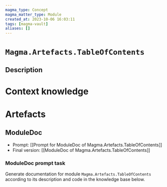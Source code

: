 ```yaml
---
magma_type: Concept
magma_matter_type: Module
created_at: 2023-10-06 16:03:11
tags: [magma-vault]
aliases: []
---
```

# `Magma.Artefacts.TableOfContents`

## Description

<!--
What is a `Magma.Artefacts.TableOfContents`?

Your knowledge about the module, i.e. facts, problems and properties etc.
-->


# Context knowledge

<!--
This section should include background knowledge needed for the model to create a proper response, i.e. information it does not know either because of the knowledge cut-off date or unpublished knowledge.

Write it down right here in a subsection or use a transclusion. If applicable, specify source information that the model can use to generate a reference in the response.
-->




# Artefacts

## ModuleDoc

- Prompt: [[Prompt for ModuleDoc of Magma.Artefacts.TableOfContents]]
- Final version: [[ModuleDoc of Magma.Artefacts.TableOfContents]]

### ModuleDoc prompt task

Generate documentation for module `Magma.Artefacts.TableOfContents` according to its description and code in the knowledge base below.
